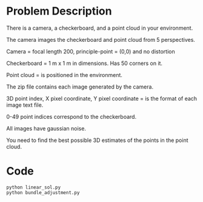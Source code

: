 # Problem Description

There is a camera, a checkerboard, and a point cloud in your environment.

The camera images the checkerboard and point cloud from 5 perspectives.  

Camera = focal length 200, principle-point = (0,0) and no distortion

Checkerboard = 1 m x 1 m in dimensions. Has 50 corners on it.

Point cloud = is positioned in the environment.

The zip file contains each image generated by the camera.

3D point index, X pixel coordinate, Y pixel coordinate = is the format of each image text file.

0-49 point indices correspond to the checkerboard.

All images have gaussian noise.  

You need to find the best possible 3D estimates of the points in the point cloud.


# Code
`python linear_sol.py`  
`python bundle_adjustment.py`